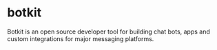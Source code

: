 # botkit
Botkit is an open source developer tool for building chat bots, apps and custom integrations for major messaging platforms.
